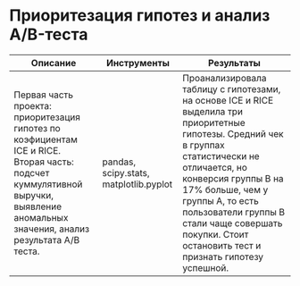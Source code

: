 # Приоритезация гипотез и анализ А/B-теста

|Описание|Инструменты|Результаты|
|--------|-----------|----------|
|Первая часть проекта: приоритезация гипотез по коэфициентам ICE и RICE. Вторая часть: подсчет куммулятивной выручки, выявление аномальных значения, анализ результата A/B теста. |pandas, scipy.stats, matplotlib.pyplot|Проанализировала таблицу с гипотезами, на основе ICE и RICE выделила три приоритетные гипотезы. Средний чек в группах статистически не отличается, но конверсия группы B на 17% больше, чем у группы A, то есть пользователи группы B стали чаще совершать покупки. Cтоит остановить тест и признать гипотезу успешной.|
